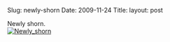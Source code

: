 Slug: newly-shorn
Date: 2009-11-24
Title:
layout: post

Newly shorn.<br/>
<a style="display: inline;" href="http://steveivy.typepad.com/.a/6a010534988cd3970b0120a6cd181f970b-pi"><img class="asset asset-image at-xid-6a010534988cd3970b0120a6cd181f970b" alt="Newly_shorn" title="Newly_shorn" src="https://steveivy.typepad.com/.a/6a010534988cd3970b0120a6cd181f970b-800wi" border="0" /></a> <br />
